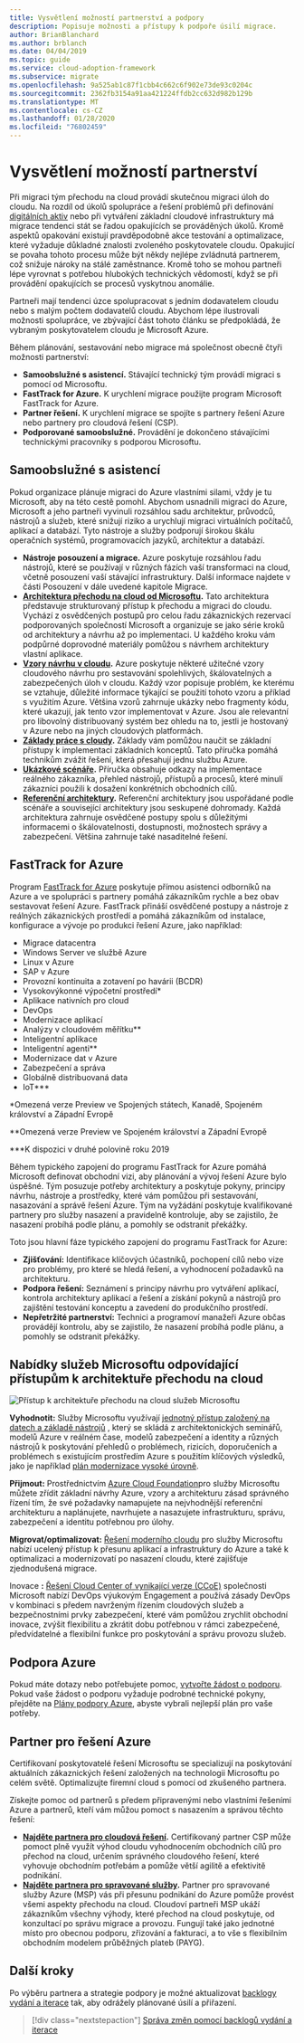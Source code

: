 ```yaml
---
title: Vysvětlení možností partnerství a podpory
description: Popisuje možnosti a přístupy k podpoře úsilí migrace.
author: BrianBlanchard
ms.author: brblanch
ms.date: 04/04/2019
ms.topic: guide
ms.service: cloud-adoption-framework
ms.subservice: migrate
ms.openlocfilehash: 9a525ab1c87f1cbb4c662c6f902e73de93c0204c
ms.sourcegitcommit: 2362fb3154a91aa421224ffdb2cc632d982b129b
ms.translationtype: MT
ms.contentlocale: cs-CZ
ms.lasthandoff: 01/28/2020
ms.locfileid: "76802459"
---
```

# <a name="understand-partnership-options"></a>Vysvětlení možností partnerství

Při migraci tým přechodu na cloud provádí skutečnou migraci úloh do cloudu. Na rozdíl od úkolů spolupráce a řešení problémů při definování [digitálních aktiv](../../../digital-estate/index.md) nebo při vytváření základní cloudové infrastruktury má migrace tendenci stát se řadou opakujících se prováděných úkolů. Kromě aspektů opakování existují pravděpodobně akce testování a optimalizace, které vyžaduje důkladné znalosti zvoleného poskytovatele cloudu. Opakující se povaha tohoto procesu může být někdy nejlépe zvládnutá partnerem, což snižuje nároky na stálé zaměstnance. Kromě toho se mohou partneři lépe vyrovnat s potřebou hlubokých technických vědomostí, když se při provádění opakujících se procesů vyskytnou anomálie.

Partneři mají tendenci úzce spolupracovat s jedním dodavatelem cloudu nebo s malým počtem dodavatelů cloudu. Abychom lépe ilustrovali možnosti spolupráce, ve zbývající část tohoto článku se předpokládá, že vybraným poskytovatelem cloudu je Microsoft Azure.

Během plánování, sestavování nebo migrace má společnost obecně čtyři možnosti partnerství:

- **Samoobslužné s asistencí.** Stávající technický tým provádí migraci s pomocí od Microsoftu.
- **FastTrack for Azure.** K urychlení migrace použijte program Microsoft FastTrack for Azure.
- **Partner řešení.** K urychlení migrace se spojíte s partnery řešení Azure nebo partnery pro cloudová řešení (CSP).
- **Podporované samoobslužné.** Provádění je dokončeno stávajícími technickými pracovníky s podporou Microsoftu.

## <a name="guided-self-service"></a>Samoobslužné s asistencí

Pokud organizace plánuje migraci do Azure vlastními silami, vždy je tu Microsoft, aby na této cestě pomohl. Abychom usnadnili migraci do Azure, Microsoft a jeho partneři vyvinuli rozsáhlou sadu architektur, průvodců, nástrojů a služeb, které snižují riziko a urychlují migraci virtuálních počítačů, aplikací a databází. Tyto nástroje a služby podporují širokou škálu operačních systémů, programovacích jazyků, architektur a databází.

- **Nástroje posouzení a migrace.** Azure poskytuje rozsáhlou řadu nástrojů, které se používají v různých fázích vaší transformaci na cloud, včetně posouzení vaší stávající infrastruktury. Další informace najdete v části Posouzení v dále uvedené kapitole Migrace.
- **[Architektura přechodu na cloud od Microsoftu](../../index.md).** Tato architektura představuje strukturovaný přístup k přechodu a migraci do cloudu. Vychází z osvědčených postupů pro celou řadu zákaznických rezervací podporovaných společností Microsoft a organizuje se jako série kroků od architektury a návrhu až po implementaci. U každého kroku vám podpůrné doprovodné materiály pomůžou s návrhem architektury vlastní aplikace.
- **[Vzory návrhu v cloudu](https://docs.microsoft.com/azure/architecture/patterns).** Azure poskytuje některé užitečné vzory cloudového návrhu pro sestavování spolehlivých, škálovatelných a zabezpečených úloh v cloudu. Každý vzor popisuje problém, ke kterému se vztahuje, důležité informace týkající se použití tohoto vzoru a příklad s využitím Azure. Většina vzorů zahrnuje ukázky nebo fragmenty kódu, které ukazují, jak tento vzor implementovat v Azure. Jsou ale relevantní pro libovolný distribuovaný systém bez ohledu na to, jestli je hostovaný v Azure nebo na jiných cloudových platformách.
- **[Základy práce s cloudy](https://docs.microsoft.com/azure/architecture/guide).** Základy vám pomůžou naučit se základní přístupy k implementaci základních konceptů. Tato příručka pomáhá technikům zvážit řešení, která přesahují jednu službu Azure.
- **[Ukázkové scénáře](https://docs.microsoft.com/azure/architecture/example-scenario).** Příručka obsahuje odkazy na implementace reálného zákazníka, přehled nástrojů, přístupů a procesů, které minulí zákazníci použili k dosažení konkrétních obchodních cílů.
- **[Referenční architektury](https://docs.microsoft.com/azure/architecture/reference-architectures).** Referenční architektury jsou uspořádané podle scénáře a související architektury jsou seskupené dohromady. Každá architektura zahrnuje osvědčené postupy spolu s důležitými informacemi o škálovatelnosti, dostupnosti, možnostech správy a zabezpečení. Většina zahrnuje také nasaditelné řešení.

## <a name="fasttrack-for-azure"></a>FastTrack for Azure

Program [FastTrack for Azure](https://azure.microsoft.com/roadmap/fasttrack-for-azure) poskytuje přímou asistenci odborníků na Azure a ve spolupráci s partnery pomáhá zákazníkům rychle a bez obav sestavovat řešení Azure. FastTrack přináší osvědčené postupy a nástroje z reálných zákaznických prostředí a pomáhá zákazníkům od instalace, konfigurace a vývoje po produkci řešení Azure, jako například:

- Migrace datacentra
- Windows Server ve službě Azure
- Linux v Azure
- SAP v Azure
- Provozní kontinuita a zotavení po havárii (BCDR)
- Vysokovýkonné výpočetní prostředí*
- Aplikace nativních pro cloud
- DevOps
- Modernizace aplikací
- Analýzy v cloudovém měřítku**
- Inteligentní aplikace
- Inteligentní agenti**
- Modernizace dat v Azure
- Zabezpečení a správa
- Globálně distribuovaná data
- IoT***

*Omezená verze Preview ve Spojených státech, Kanadě, Spojeném království a Západní Evropě

**Omezená verze Preview ve Spojeném království a Západní Evropě

***K dispozici v druhé polovině roku 2019

Během typického zapojení do programu FastTrack for Azure pomáhá Microsoft definovat obchodní vizi, aby plánování a vývoj řešení Azure bylo úspěšné. Tým posuzuje potřeby architektury a poskytuje pokyny, principy návrhu, nástroje a prostředky, které vám pomůžou při sestavování, nasazování a správě řešení Azure. Tým na vyžádání poskytuje kvalifikované partnery pro služby nasazení a pravidelně kontroluje, aby se zajistilo, že nasazení probíhá podle plánu, a pomohly se odstranit překážky.

Toto jsou hlavní fáze typického zapojení do programu FastTrack for Azure:

- **Zjišťování:** Identifikace klíčových účastníků, pochopení cílů nebo vize pro problémy, pro které se hledá řešení, a vyhodnocení požadavků na architekturu.
- **Podpora řešení:** Seznámení s principy návrhu pro vytváření aplikací, kontrola architektury aplikací a řešení a získání pokynů a nástrojů pro zajištění testování konceptu a zavedení do produkčního prostředí.
- **Nepřetržité partnerství:** Technici a programoví manažeři Azure občas provádějí kontrolu, aby se zajistilo, že nasazení probíhá podle plánu, a pomohly se odstranit překážky.

## <a name="microsoft-services-offerings-aligned-to-cloud-adoption-framework-approaches"></a>Nabídky služeb Microsoftu odpovídající přístupům k architektuře přechodu na cloud

![Přístup k architektuře přechodu na cloud služeb Microsoftu](../../../_images/migrate/mcs-program-approach.jpg)

**Vyhodnotit:** Služby Microsoftu využívají [jednotný přístup založený na datech a základě nástrojů](https://download.microsoft.com/download/C/7/C/C7CEA89D-7BDB-4E08-B998-737C13107361/Secure_Cloud_Insights_Datasheet_EN_US.pdf) , který se skládá z architektonických seminářů, modelů Azure v reálném čase, modelů zabezpečení a identity a různých nástrojů k poskytování přehledů o problémech, rizicích, doporučeních a problémech s existujícím prostředím Azure s použitím klíčových výsledků, jako je například [plán modernizace vysoké úrovně](https://download.microsoft.com/download/F/7/2/F72FAD7E-8BBD-4E04-8C7B-9AC4FE04A150/Cloud_Adoption_Discovery_and_Roadmap_Datasheet.pdf).

**Přijmout:** Prostřednictvím [Azure Cloud Foundation](https://download.microsoft.com/download/D/8/7/D872DFD0-1C46-4145-95E4-B5EAB2958B96/Hybrid_Cloud_Foundation_Datasheet_EN_US.pdf)pro služby Microsoftu můžete zřídit základní návrhy Azure, vzory a architekturu zásad správného řízení tím, že své požadavky namapujete na nejvhodnější referenční architekturu a naplánujete, navrhujete a nasazujete infrastrukturu, správu, zabezpečení a identitu potřebnou pro úlohy.

**Migrovat/optimalizovat:** [Řešení moderního cloudu](https://download.microsoft.com/download/3/7/3/373F90E3-8568-44F3-B096-CD9C1CD28AB7/Cloud_Modernization_Datasheet_EN_US.pdf) pro služby Microsoftu nabízí ucelený přístup k přesunu aplikací a infrastruktury do Azure a také k optimalizaci a modernizovatí po nasazení cloudu, které zajišťuje zjednodušená migrace.

Inovace **:** [Řešení Cloud Center of vynikající verze (CCoE)](https://download.microsoft.com/download/F/8/B/F8BBE4BD-E5F8-4DFB-82F7-C0A4E17051BB/Cloud_Center_of_Excellence_Datasheet_EN_US.pdf) společnosti Microsoft nabízí DevOps výukovým Engagement a používá zásady DevOps v kombinaci s předem navrženým řízením cloudových služeb a bezpečnostními prvky zabezpečení, které vám pomůžou zrychlit obchodní inovace, zvýšit flexibilitu a zkrátit dobu potřebnou v rámci zabezpečené, předvídatelné a flexibilní funkce pro poskytování a správu provozu služeb.

## <a name="azure-support"></a>Podpora Azure

Pokud máte dotazy nebo potřebujete pomoc, [vytvořte žádost o podporu](https://portal.azure.com/#blade/Microsoft_Azure_Support/HelpAndSupportBlade/newsupportrequest). Pokud vaše žádost o podporu vyžaduje podrobné technické pokyny, přejděte na [Plány podpory Azure](https://azure.microsoft.com/support/plans), abyste vybrali nejlepší plán pro vaše potřeby.

## <a name="azure-solutions-partner"></a>Partner pro řešení Azure

Certifikovaní poskytovatelé řešení Microsoftu se specializují na poskytování aktuálních zákaznických řešení založených na technologii Microsoftu po celém světě. Optimalizujte firemní cloud s pomocí od zkušeného partnera.

Získejte pomoc od partnerů s předem připravenými nebo vlastními řešeními Azure a partnerů, kteří vám můžou pomoct s nasazením a správou těchto řešení:

- **[Najděte partnera pro cloudová řešení](https://www.microsoft.com/solution-providers/home).** Certifikovaný partner CSP může pomoct plně využít výhod cloudu vyhodnocením obchodních cílů pro přechod na cloud, určením správného cloudového řešení, které vyhovuje obchodním potřebám a pomůže větší agilitě a efektivitě podnikání.
- **[Najděte partnera pro spravované služby](https://www.microsoft.com/solution-providers/search?cacheId=16a3b49b-fef2-449d-bdf0-628008114cca).** Partner pro spravované služby Azure (MSP) vás při přesunu podnikání do Azure pomůže provést všemi aspekty přechodu na cloud. Cloudoví partneři MSP ukáží zákazníkům všechny výhody, které přechod na cloud poskytuje, od konzultací po správu migrace a provozu. Fungují také jako jednotné místo pro obecnou podporu, zřizování a fakturaci, a to vše s flexibilním obchodním modelem průběžných plateb (PAYG).

## <a name="next-steps"></a>Další kroky

Po výběru partnera a strategie podpory je možné aktualizovat [backlogy vydání a iterace](./release-iteration-backlog.md) tak, aby odrážely plánované úsilí a přiřazení.

> [!div class="nextstepaction"]
> [Správa změn pomocí backlogů vydání a iterace](./release-iteration-backlog.md)
